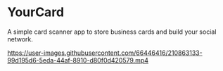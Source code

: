 # YourCard
A simple card scanner app to store business cards and build your social network.



https://user-images.githubusercontent.com/66446416/210863133-99d195d6-5eda-44af-8910-d80f0d420579.mp4

